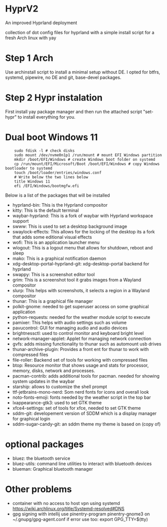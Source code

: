 # HyprV2
An improved Hyprland deployment

collection of dot config files for hyprland with a simple install script for a fresh Arch linux with yay

# Step 1 Arch
Use archinstall script to install a minimal setup without DE.
I opted for btfrs, systemd, pipewire, no DE and git, base-devel packages.

# Step 2 Hypr instalation
First install yay package manager and then
run the attached script "set-hypr" to install everything for you.

# Dual boot Windows 11
```
    sudo fdisk -l # check disks
    sudo mount /dev/nvme0n1p1 /run/mount # mount EFI Windows partition
    mkdir /boot/EFI/Windows # create Windows boot folder on systemd
    cp /run/mount/EFI/Microsoft/Boot /boot/EFI/Windows # copy Windows bootloader to systemd 
    touch /boot/loader/entries/windows.conf
    # Write below the two lines below
    title Windows 11
    efi /EFI/Windows/bootmgfw.efi
```

Below is a list of the packages that will be installed

- hyprland-bin: This is the Hyprland compositor
- kitty: This is the default terminal
- waybar-hyprland: This is a fork of waybar with Hyprland workspace support
- swww: This is used to set a desktop background image
- swaylock-effects: This allows for the locking of the desktop its a fork that adds some editional visual effects
- wofi: This is an application launcher menu
- wlogout: This is a logout menu that allows for shutdown, reboot and sleep
- mako: This is a graphical notification daemon
- xdg-desktop-portal-hyprland-git: xdg-desktop-portal backend for hyprland
- swappy: This is a screenshot editor tool
- grim: This is a screenshot tool it grabs images from a Wayland compositor
- slurp: This helps with screenshots, it selects a region in a Wayland compositor
- thunar: This is a graphical file manager
- polkit-gnome: needed to get superuser access on some graphical application
- python-requests: needed for the weather module script to execute
- pamixer: This helps with audio settings such as volume
- pavucontrol: GUI for managing audio and audio devices
- brightnessctl: used to control monitor and keyboard bright level
- network-manager-applet: Applet for managing network connection
- gvfs: adds missing functionality to thunar such as automount usb drives
- thunar-archive-plugin: Provides a front ent for thunar to work with compressed files
- file-roller: Backend set of tools for working with compressed files
- btop: Resource monitor that shows usage and stats for processor, memory, disks, network and processes.
- pacman-contrib: adds additional tools for pacman. needed for showing system updates in the waybar
- starship: allows to customize the shell prompt
- ttf-jetbrains-mono-nerd: Som nerd fonts for icons and overall look
- noto-fonts-emoji: fonts needed by the weather script in the top bar
- lxappearance-gtk3: used to set GTK theme
- xfce4-settings: set of tools for xfce, needed to set GTK theme
- sddm-git: developement version of SDDM which is a display manager for graphical login
- sddm-sugar-candy-git: an sddm theme my theme is based on (copy of)
# optional packages
- bluez: the bluetooth service
- bluez-utils: command line utilities to interact with bluetooth devices
- blueman: Graphical bluetooth manager

# Other problems
- container with no access to host vpn using systemd https://wiki.archlinux.org/title/Systemd-resolved#DNS
- gpg signing with intellij use pinentry-program pinentry-gnome3 on ~/.gnupg/gpg-agent.conf if error use too: export GPG_TTY=$(tty)

